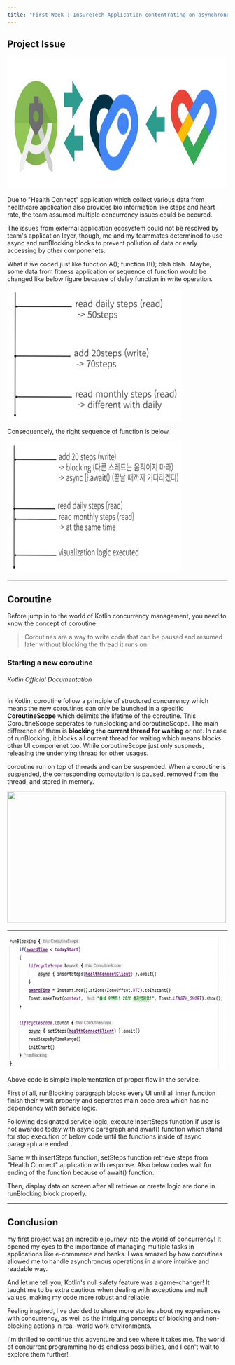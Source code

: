 ```yaml
---
title: "First Week : InsureTech Application contentrating on asynchronous and blocking feature of Kotlin"
---
```


## Project Issue

<img src="../assets/architecture.png" width="500vw" height="300vw" />

Due to "Health Connect" application which collect various data from healthcare application also provides bio information like steps and heart rate, the team assumed multiple concurrency issues could be occured.

The issues from external application ecosystem could not be resolved by team's application layer, though, me and my teammates determined to use async and runBlocking blocks to prevent pollution of data or early accessing by other componenets.

What if we coded just like function A(); function B(); blah blah.. Maybe, some data from fitness application or sequence of function would be changed like below figure because of delay function in write operation. 

<img src="../assets/inver.png" width="400vw" height="300vw" />

Consequencely, the right sequence of function is below.

<img src="../assets/sequen.png" width="400vw" height="300vw" />

---

## Coroutine

Before jump in to the world of Kotlin concurrency management, you need to know the concept of coroutine. 
> Coroutines are a way to write code that can be paused and resumed later without blocking the thread it runs on.

### Starting a new coroutine
###### Kotlin Official Documentation

In Kotlin, coroutine follow a principle of structured concurrency which means the new coroutines can only be launched in a specific **CoroutineScope** which delimits the lifetime of the coroutine.
This CoroutineScope seperates to runBlocking and coroutineScope. The main difference of them is **blocking the current thread for waiting** or not. In case of runBlocking, it blocks all current thread for waiting which means blocks other UI componenet too. While coroutineScope just only suspneds, releasing the underlying thread for other usages.

coroutine run on top of threads and can be suspended. When a coroutine is suspended, the corresponding computation is paused, removed from the thread, and stored in memory.

<img src="../assets/superspension-process.gif" width = "500vw" height="300vw">

---

<img src="../assets/solution.png" width="500vw" height=300vw />

Above code is simple implementation of proper flow in the service. 

First of all, runBlocking paragraph blocks every UI until all inner function finish their work properly and seperates main code area which has no dependency with service logic.

Following designated service logic, execute insertSteps function if user is not awarded today with async paragraph and await() function which stand for stop execution of below code until the functions inside of async paragraph are ended.

Same with insertSteps function, setSteps function retrieve steps from "Health Connect" application with response. Also below codes wait for ending of the function because of await() function.

Then, display data on screen after all retrieve or create logic are done in runBlocking block properly.

---

## Conclusion
my first project was an incredible journey into the world of concurrency! It opened my eyes to the importance of managing multiple tasks in applications like e-commerce and banks. I was amazed by how coroutines allowed me to handle asynchronous operations in a more intuitive and readable way.

And let me tell you, Kotlin's null safety feature was a game-changer! It taught me to be extra cautious when dealing with exceptions and null values, making my code more robust and reliable.

Feeling inspired, I've decided to share more stories about my experiences with concurrency, as well as the intriguing concepts of blocking and non-blocking actions in real-world work environments.

I'm thrilled to continue this adventure and see where it takes me. The world of concurrent programming holds endless possibilities, and I can't wait to explore them further!